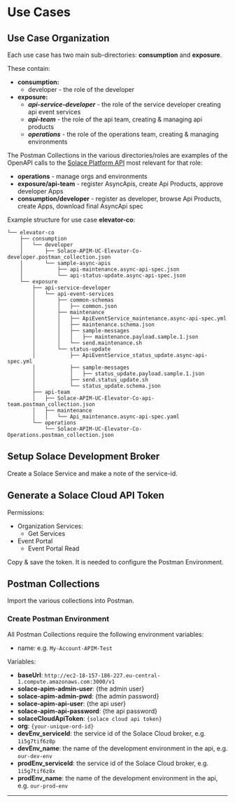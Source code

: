 # Use Cases

## Use Case Organization

Each use case has two main sub-directories: **consumption** and **exposure**.

These contain:
* **consumption:**
  - developer - the role of the developer
* **exposure:**
  - _**api-service-developer**_ - the role of the service developer creating api event services
  - _**api-team**_ - the role of the api team, creating & managing api products
  - _**operations**_ - the role of the operations team, creating & managing environments

The Postman Collections in the various directories/roles are examples of the OpenAPI calls to the
[Solace Platform API](http://ec2-18-157-186-227.eu-central-1.compute.amazonaws.com:3000/api-explorer/#/)
most relevant for that role:
- **operations** - manage orgs and environments
- **exposure/api-team** - register AsyncApis, create Api Products, approve developer Apps
- **consumption/developer** - register as developer, browse Api Products, create Apps, download final AsyncApi spec

Example structure for use case **elevator-co**:

````
└── elevator-co
    ├── consumption
    │   └── developer
    │       ├── Solace-APIM-UC-Elevator-Co-developer.postman_collection.json
    │       └── sample-async-apis
    │           ├── api-maintenance.async-api-spec.json
    │           └── api-status-update.async-api-spec.json
    └── exposure
        ├── api-service-developer
        │   └── api-event-services
        │       ├── common-schemas
        │       │   ├── common.json
        │       ├── maintenance
        │       │   ├── ApiEventService_maintenance.async-api-spec.yml
        │       │   ├── maintenance.schema.json
        │       │   ├── sample-messages
        │       │   │   ├── maintenance.payload.sample.1.json
        │       │   └── send.maintenance.sh
        │       └── status-update
        │           ├── ApiEventService_status_update.async-api-spec.yml
        │           ├── sample-messages
        │           │   ├── status_update.payload.sample.1.json
        │           ├── send.status_update.sh
        │           └── status_update.schema.json
        ├── api-team
        │   ├── Solace-APIM-UC-Elevator-Co-api-team.postman_collection.json
        │   ├── maintenance
        │   │   └── Api_maintenance.async-api-spec.yaml
        └── operations
            └── Solace-APIM-UC-Elevator-Co-Operations.postman_collection.json
````

## Setup Solace Development Broker

Create a Solace Service and make a note of the service-id.

## Generate a Solace Cloud API Token

Permissions:
  - Organization Services:
    - Get Services
  - Event Portal
    - Event Portal Read

Copy & save the token. It is needed to configure the Postman Environment.

## Postman Collections

Import the various collections into Postman.

### Create Postman Environment

All Postman Collections require the following environment variables:

  - name: e.g. `My-Account-APIM-Test`

Variables:
- **baseUrl**: `http://ec2-18-157-186-227.eu-central-1.compute.amazonaws.com:3000/v1`
- **solace-apim-admin-user**: {the admin user}
- **solace-apim-admin-pwd**: {the admin password}
- **solace-apim-api-user**: {the api user}
- **solace-apim-api-password**: {the api password}
- **solaceCloudApiToken**: `{solace cloud api token}`
- **org**: `{your-unique-ord-id}`
- **devEnv_serviceId**: the service id of the Solace Cloud broker, e.g. `1i5g7tif6z8p`
- **devEnv_name**: the name of the development environment in the api, e.g. `our-dev-env`
- **prodEnv_serviceId**: the service id of the Solace Cloud broker, e.g. `1i5g7tif6z8x`
- **prodEnv_name**: the name of the development environment in the api, e.g. `our-prod-env`



---
